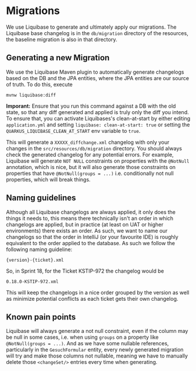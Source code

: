# Migrations
We use Liquibase to generate and ultimately apply our migrations. The Liquibase base changelog is in the `db/migration` directory of the resources, the baseline migration is also in that directory.

## Generating a new Migration
We use the Liquibase Maven plugin to automatically generate changelogs based on the DB and the JPA entities, where the JPA entities are our source of truth. To do this, execute

    mvnw liquibase:diff

**Imporant:** Ensure that you run this command against a DB with the old state, so that any diff generated and applied is truly only the diff you intend. To ensure that, you can activate Liquibases's clean-at-start by either editing `application.yml` and setting `liquibase: clean-at-start: true` or setting the `QUARKUS_LIQUIBASE_CLEAN_AT_START` env variable to `true`.
    
This will generate a `XXXXX_diffchange.xml` changelog with only your changes in the `src/resources/db/migration` directory. You should always check the generated changelog for any potential errors. For example, Liquibase will generate `NOT NULL` constraints on properties with the `@NotNull` annotation, which is nice, but it will also generate those constraints on properties that have `@NotNull(groups = ...)` i.e. conditionally not null properties, which will break things.

## Naming guidelines
Although all Liquibase changelogs are always applied, it only does the things it needs to, this means there technically isn't an order in which changelogs are applied, but in practice (at least on UAT or higher environments) there exists an order. As such, we want to name our changelogs so that the order in IntelliJ (or your favourite IDE) is roughly equivalent to the order applied to the database. As such we follow the following naming guideline:

    {version}-{ticket}.xml
    
So, in Sprint 18, for the Ticket KSTIP-972 the changelog would be

    0.18.0-KSTIP-972.xml
    
This will keep the changelogs in a nice order grouped by the version as well as minimize potential conflicts as each ticket gets their own changelog.

## Known pain points
Liquibase will always generate a not null constraint, even if the column may be null in some cases, i.e. when using `groups` on a property like `@NotNull(groups = ...)`. And as we have some nullable references, particularly in the `GesuchFormular` entity, every newly generated migration will try and make those columns not nullable, meaning we have to manually delete those `<changeSet/>` entries every time when generating.
